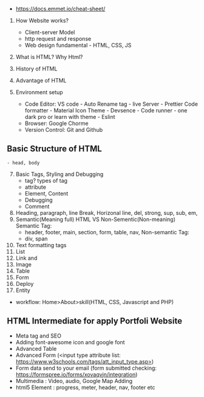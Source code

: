 - https://docs.emmet.io/cheat-sheet/

1.  How Website works?

    - Client-server Model
    - http request and response
    - Web design fundamental - HTML, CSS, JS

2.  What is HTML? Why Html?
3.  History of HTML
4.  Advantage of HTML
5.  Environment setup

    - Code Editor: VS code - Auto Rename tag - live Server - Prettier Code formatter - Material Icon Theme - Devsence - Code runner - one dark pro or learn with theme - Eslint
    - Browser: Google Chorme
    - Version Control: Git and Github

## Basic Structure of HTML

    - head, body

7.  Basic Tags, Styling and Debugging
    - tag? types of tag
    - attribute
    - Element, Content
    - Debugging
    - Comment
8.  Heading, paragraph, line Break, Horizonal line, del, strong, sup, sub, em,
9.  Semantic(Meaning full) HTML VS Non-Sementic(Non-meaning)
    Semantic Tag:
    - header, footer, main, section, form, table, nav,
      Non-semantic Tag:
    - div, span
10. Text formatting tags
11. List
12. Link and
13. Image
14. Table
15. Form
16. Deploy
17. Entity

- workflow: Home>About>skill(HTML, CSS, Javascript and PHP)

## HTML Intermediate for apply Portfoli Website

- Meta tag and SEO
- Adding font-awesome icon and google font
- Advanced Table
- Advanced Form (<input type attribute list: https://www.w3schools.com/tags/att_input_type.asp>)
- Form data send to your email (form submitted checking: https://formspree.io/forms/xovaqvjn/integration)
- Multimedia : Video, audio, Google Map Adding
- html5 Element : progress, meter, header, nav, footer etc
